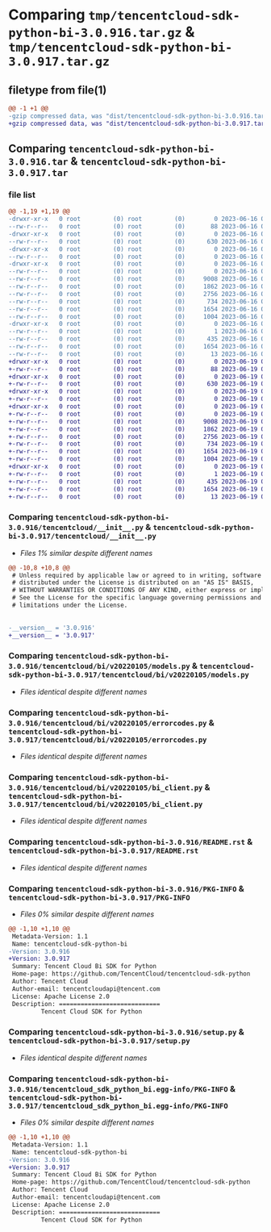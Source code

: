 # Comparing `tmp/tencentcloud-sdk-python-bi-3.0.916.tar.gz` & `tmp/tencentcloud-sdk-python-bi-3.0.917.tar.gz`

## filetype from file(1)

```diff
@@ -1 +1 @@
-gzip compressed data, was "dist/tencentcloud-sdk-python-bi-3.0.916.tar", last modified: Fri Jun 16 00:27:23 2023, max compression
+gzip compressed data, was "dist/tencentcloud-sdk-python-bi-3.0.917.tar", last modified: Mon Jun 19 00:18:22 2023, max compression
```

## Comparing `tencentcloud-sdk-python-bi-3.0.916.tar` & `tencentcloud-sdk-python-bi-3.0.917.tar`

### file list

```diff
@@ -1,19 +1,19 @@
-drwxr-xr-x   0 root         (0) root         (0)        0 2023-06-16 00:27:23.000000 tencentcloud-sdk-python-bi-3.0.916/
--rw-r--r--   0 root         (0) root         (0)       88 2023-06-16 00:27:23.000000 tencentcloud-sdk-python-bi-3.0.916/setup.cfg
-drwxr-xr-x   0 root         (0) root         (0)        0 2023-06-16 00:27:23.000000 tencentcloud-sdk-python-bi-3.0.916/tencentcloud/
--rw-r--r--   0 root         (0) root         (0)      630 2023-06-16 00:27:22.000000 tencentcloud-sdk-python-bi-3.0.916/tencentcloud/__init__.py
-drwxr-xr-x   0 root         (0) root         (0)        0 2023-06-16 00:27:23.000000 tencentcloud-sdk-python-bi-3.0.916/tencentcloud/bi/
--rw-r--r--   0 root         (0) root         (0)        0 2023-06-16 00:27:22.000000 tencentcloud-sdk-python-bi-3.0.916/tencentcloud/bi/__init__.py
-drwxr-xr-x   0 root         (0) root         (0)        0 2023-06-16 00:27:23.000000 tencentcloud-sdk-python-bi-3.0.916/tencentcloud/bi/v20220105/
--rw-r--r--   0 root         (0) root         (0)        0 2023-06-16 00:27:22.000000 tencentcloud-sdk-python-bi-3.0.916/tencentcloud/bi/v20220105/__init__.py
--rw-r--r--   0 root         (0) root         (0)     9008 2023-06-16 00:27:22.000000 tencentcloud-sdk-python-bi-3.0.916/tencentcloud/bi/v20220105/models.py
--rw-r--r--   0 root         (0) root         (0)     1862 2023-06-16 00:27:22.000000 tencentcloud-sdk-python-bi-3.0.916/tencentcloud/bi/v20220105/errorcodes.py
--rw-r--r--   0 root         (0) root         (0)     2756 2023-06-16 00:27:22.000000 tencentcloud-sdk-python-bi-3.0.916/tencentcloud/bi/v20220105/bi_client.py
--rw-r--r--   0 root         (0) root         (0)      734 2023-06-16 00:27:22.000000 tencentcloud-sdk-python-bi-3.0.916/README.rst
--rw-r--r--   0 root         (0) root         (0)     1654 2023-06-16 00:27:23.000000 tencentcloud-sdk-python-bi-3.0.916/PKG-INFO
--rw-r--r--   0 root         (0) root         (0)     1004 2023-06-16 00:27:22.000000 tencentcloud-sdk-python-bi-3.0.916/setup.py
-drwxr-xr-x   0 root         (0) root         (0)        0 2023-06-16 00:27:23.000000 tencentcloud-sdk-python-bi-3.0.916/tencentcloud_sdk_python_bi.egg-info/
--rw-r--r--   0 root         (0) root         (0)        1 2023-06-16 00:27:23.000000 tencentcloud-sdk-python-bi-3.0.916/tencentcloud_sdk_python_bi.egg-info/dependency_links.txt
--rw-r--r--   0 root         (0) root         (0)      435 2023-06-16 00:27:23.000000 tencentcloud-sdk-python-bi-3.0.916/tencentcloud_sdk_python_bi.egg-info/SOURCES.txt
--rw-r--r--   0 root         (0) root         (0)     1654 2023-06-16 00:27:23.000000 tencentcloud-sdk-python-bi-3.0.916/tencentcloud_sdk_python_bi.egg-info/PKG-INFO
--rw-r--r--   0 root         (0) root         (0)       13 2023-06-16 00:27:23.000000 tencentcloud-sdk-python-bi-3.0.916/tencentcloud_sdk_python_bi.egg-info/top_level.txt
+drwxr-xr-x   0 root         (0) root         (0)        0 2023-06-19 00:18:22.000000 tencentcloud-sdk-python-bi-3.0.917/
+-rw-r--r--   0 root         (0) root         (0)       88 2023-06-19 00:18:22.000000 tencentcloud-sdk-python-bi-3.0.917/setup.cfg
+drwxr-xr-x   0 root         (0) root         (0)        0 2023-06-19 00:18:22.000000 tencentcloud-sdk-python-bi-3.0.917/tencentcloud/
+-rw-r--r--   0 root         (0) root         (0)      630 2023-06-19 00:18:22.000000 tencentcloud-sdk-python-bi-3.0.917/tencentcloud/__init__.py
+drwxr-xr-x   0 root         (0) root         (0)        0 2023-06-19 00:18:22.000000 tencentcloud-sdk-python-bi-3.0.917/tencentcloud/bi/
+-rw-r--r--   0 root         (0) root         (0)        0 2023-06-19 00:18:22.000000 tencentcloud-sdk-python-bi-3.0.917/tencentcloud/bi/__init__.py
+drwxr-xr-x   0 root         (0) root         (0)        0 2023-06-19 00:18:22.000000 tencentcloud-sdk-python-bi-3.0.917/tencentcloud/bi/v20220105/
+-rw-r--r--   0 root         (0) root         (0)        0 2023-06-19 00:18:22.000000 tencentcloud-sdk-python-bi-3.0.917/tencentcloud/bi/v20220105/__init__.py
+-rw-r--r--   0 root         (0) root         (0)     9008 2023-06-19 00:18:22.000000 tencentcloud-sdk-python-bi-3.0.917/tencentcloud/bi/v20220105/models.py
+-rw-r--r--   0 root         (0) root         (0)     1862 2023-06-19 00:18:22.000000 tencentcloud-sdk-python-bi-3.0.917/tencentcloud/bi/v20220105/errorcodes.py
+-rw-r--r--   0 root         (0) root         (0)     2756 2023-06-19 00:18:22.000000 tencentcloud-sdk-python-bi-3.0.917/tencentcloud/bi/v20220105/bi_client.py
+-rw-r--r--   0 root         (0) root         (0)      734 2023-06-19 00:18:22.000000 tencentcloud-sdk-python-bi-3.0.917/README.rst
+-rw-r--r--   0 root         (0) root         (0)     1654 2023-06-19 00:18:22.000000 tencentcloud-sdk-python-bi-3.0.917/PKG-INFO
+-rw-r--r--   0 root         (0) root         (0)     1004 2023-06-19 00:18:22.000000 tencentcloud-sdk-python-bi-3.0.917/setup.py
+drwxr-xr-x   0 root         (0) root         (0)        0 2023-06-19 00:18:22.000000 tencentcloud-sdk-python-bi-3.0.917/tencentcloud_sdk_python_bi.egg-info/
+-rw-r--r--   0 root         (0) root         (0)        1 2023-06-19 00:18:22.000000 tencentcloud-sdk-python-bi-3.0.917/tencentcloud_sdk_python_bi.egg-info/dependency_links.txt
+-rw-r--r--   0 root         (0) root         (0)      435 2023-06-19 00:18:22.000000 tencentcloud-sdk-python-bi-3.0.917/tencentcloud_sdk_python_bi.egg-info/SOURCES.txt
+-rw-r--r--   0 root         (0) root         (0)     1654 2023-06-19 00:18:22.000000 tencentcloud-sdk-python-bi-3.0.917/tencentcloud_sdk_python_bi.egg-info/PKG-INFO
+-rw-r--r--   0 root         (0) root         (0)       13 2023-06-19 00:18:22.000000 tencentcloud-sdk-python-bi-3.0.917/tencentcloud_sdk_python_bi.egg-info/top_level.txt
```

### Comparing `tencentcloud-sdk-python-bi-3.0.916/tencentcloud/__init__.py` & `tencentcloud-sdk-python-bi-3.0.917/tencentcloud/__init__.py`

 * *Files 1% similar despite different names*

```diff
@@ -10,8 +10,8 @@
 # Unless required by applicable law or agreed to in writing, software
 # distributed under the License is distributed on an "AS IS" BASIS,
 # WITHOUT WARRANTIES OR CONDITIONS OF ANY KIND, either express or implied.
 # See the License for the specific language governing permissions and
 # limitations under the License.
 
 
-__version__ = '3.0.916'
+__version__ = '3.0.917'
```

### Comparing `tencentcloud-sdk-python-bi-3.0.916/tencentcloud/bi/v20220105/models.py` & `tencentcloud-sdk-python-bi-3.0.917/tencentcloud/bi/v20220105/models.py`

 * *Files identical despite different names*

### Comparing `tencentcloud-sdk-python-bi-3.0.916/tencentcloud/bi/v20220105/errorcodes.py` & `tencentcloud-sdk-python-bi-3.0.917/tencentcloud/bi/v20220105/errorcodes.py`

 * *Files identical despite different names*

### Comparing `tencentcloud-sdk-python-bi-3.0.916/tencentcloud/bi/v20220105/bi_client.py` & `tencentcloud-sdk-python-bi-3.0.917/tencentcloud/bi/v20220105/bi_client.py`

 * *Files identical despite different names*

### Comparing `tencentcloud-sdk-python-bi-3.0.916/README.rst` & `tencentcloud-sdk-python-bi-3.0.917/README.rst`

 * *Files identical despite different names*

### Comparing `tencentcloud-sdk-python-bi-3.0.916/PKG-INFO` & `tencentcloud-sdk-python-bi-3.0.917/PKG-INFO`

 * *Files 0% similar despite different names*

```diff
@@ -1,10 +1,10 @@
 Metadata-Version: 1.1
 Name: tencentcloud-sdk-python-bi
-Version: 3.0.916
+Version: 3.0.917
 Summary: Tencent Cloud Bi SDK for Python
 Home-page: https://github.com/TencentCloud/tencentcloud-sdk-python
 Author: Tencent Cloud
 Author-email: tencentcloudapi@tencent.com
 License: Apache License 2.0
 Description: ============================
         Tencent Cloud SDK for Python
```

### Comparing `tencentcloud-sdk-python-bi-3.0.916/setup.py` & `tencentcloud-sdk-python-bi-3.0.917/setup.py`

 * *Files identical despite different names*

### Comparing `tencentcloud-sdk-python-bi-3.0.916/tencentcloud_sdk_python_bi.egg-info/PKG-INFO` & `tencentcloud-sdk-python-bi-3.0.917/tencentcloud_sdk_python_bi.egg-info/PKG-INFO`

 * *Files 0% similar despite different names*

```diff
@@ -1,10 +1,10 @@
 Metadata-Version: 1.1
 Name: tencentcloud-sdk-python-bi
-Version: 3.0.916
+Version: 3.0.917
 Summary: Tencent Cloud Bi SDK for Python
 Home-page: https://github.com/TencentCloud/tencentcloud-sdk-python
 Author: Tencent Cloud
 Author-email: tencentcloudapi@tencent.com
 License: Apache License 2.0
 Description: ============================
         Tencent Cloud SDK for Python
```

